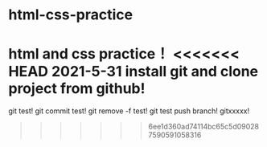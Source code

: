# html-css-practice
html and css practice！
<<<<<<< HEAD
2021-5-31
install git and clone project from github!
=======
git test!
git commit test!
git remove -f test!
git test push branch!
gitxxxxx!
>>>>>>> 6ee1d360ad74114bc65c5d090287590591058316
